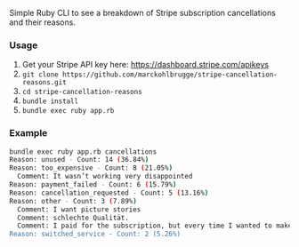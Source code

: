Simple Ruby CLI to see a breakdown of Stripe subscription cancellations and their reasons.

### Usage

1. Get your Stripe API key here: https://dashboard.stripe.com/apikeys
2. `git clone https://github.com/marckohlbrugge/stripe-cancellation-reasons.git`
3. `cd stripe-cancellation-reasons`
4. `bundle install`
5. `bundle exec ruby app.rb`

### Example

```sh
bundle exec ruby app.rb cancellations
Reason: unused - Count: 14 (36.84%)
Reason: too_expensive - Count: 8 (21.05%)
  Comment: It wasn’t working very disappointed
Reason: payment_failed - Count: 6 (15.79%)
Reason: cancellation_requested - Count: 5 (13.16%)
Reason: other - Count: 3 (7.89%)
  Comment: I want picture stories
  Comment: schlechte Qualität.
  Comment: I paid for the subscription, but every time I wanted to make a story, they gave me an error. In the end, I didn't do anything
Reason: switched_service - Count: 2 (5.26%)
```